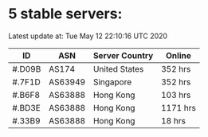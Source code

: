 # 5 stable servers:

Latest update at: Tue May 12 22:10:16 UTC 2020

| ID | ASN | Server Country | Online |
| -- | --- | -------------- | ------ |
| #.D09B | AS174 | United States | 352 hrs |
| #.7F1D | AS63949 | Singapore | 352 hrs |
| #.B6F8 | AS63888 | Hong Kong | 103 hrs |
| #.BD3E | AS63888 | Hong Kong | 1171 hrs |
| #.33B9 | AS63888 | Hong Kong | 18 hrs |

